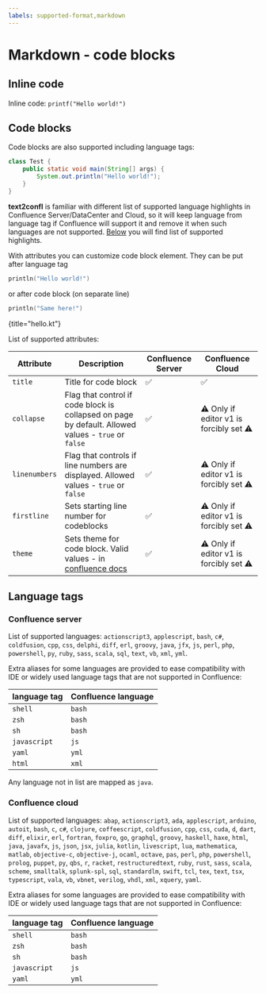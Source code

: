 ```yaml
---
labels: supported-format,markdown
---
```


# Markdown - code blocks

## Inline code

Inline code: `printf("Hello world!")`

## Code blocks

Code blocks are also supported including language tags:

```java
class Test {
    public static void main(String[] args) {
        System.out.println("Hello world!");
    }
}
```

**text2confl** is familiar with different list of supported language highlights in Confluence Server/DataCenter and
Cloud,
so it will keep language from language tag if Confluence will support it and remove it when such languages are not
supported. [Below](#language-tags) you will find list of supported highlights.

With attributes you can customize code block element. They can be put after language tag

```kotlin {title="hello.kt"}
println("Hello world!")
```

or after code block (on separate line)

```kotlin
println("Same here!")
``` 

{title="hello.kt"}

List of supported attributes:

| Attribute     | Description                                                                                                                       | Confluence Server   | Confluence Cloud                                        |
|---------------|-----------------------------------------------------------------------------------------------------------------------------------|---------------------|---------------------------------------------------------|
| `title`       | Title for code block                                                                                                              | :white_check_mark:️ | :white_check_mark:️                                     |
| `collapse`    | Flag that control if code block is collapsed on page by default. Allowed values - `true` or `false`                               | :white_check_mark:️ | :warning:️ Only if editor v1 is forcibly set :warning:️ |
| `linenumbers` | Flag that controls if line numbers are displayed. Allowed values - `true` or `false`                                              | :white_check_mark:️ | :warning:️ Only if editor v1 is forcibly set :warning:️ |
| `firstline`   | Sets starting line number for codeblocks                                                                                          | :white_check_mark:️ | :warning:️ Only if editor v1 is forcibly set :warning:️ |
| `theme`       | Sets theme for code block. Valid values - in [confluence docs](https://confluence.atlassian.com/doc/code-block-macro-139390.html) | :white_check_mark:️ | :warning:️ Only if editor v1 is forcibly set :warning:️ |

## Language tags

### Confluence server

List of supported languages: `actionscript3`, `applescript`, `bash`, `c#`, `coldfusion`, `cpp`, `css`, `delphi`, `diff`,
`erl`, `groovy`, `java`, `jfx`, `js`, `perl`, `php`, `powershell`, `py`, `ruby`, `sass`, `scala`, `sql`, `text`, `vb`,
`xml`, `yml`.

Extra aliases for some languages are provided to ease compatibility with IDE or widely used language tags that are not
supported in Confluence:

| language tag | Confluence language |
|--------------|---------------------|
| `shell`      | `bash`              |
| `zsh`        | `bash`              |
| `sh`         | `bash`              |
| `javascript` | `js`                |
| `yaml`       | `yml`               |
| `html`       | `xml`               |

Any language not in list are mapped as `java`.

### Confluence cloud

List of supported languages: `abap`, `actionscript3`, `ada`, `applescript`, `arduino`, `autoit`, `bash`, `c`, `c#`,
`clojure`, `coffeescript`, `coldfusion`, `cpp`, `css`, `cuda`, `d`, `dart`, `diff`, `elixir`, `erl`, `fortran`,
`foxpro`, `go`, `graphql`, `groovy`, `haskell`, `haxe`, `html`, `java`, `javafx`, `js`, `json`, `jsx`, `julia`,
`kotlin`, `livescript`, `lua`, `mathematica`, `matlab`, `objective-c`, `objective-j`, `ocaml`, `octave`, `pas`,
`perl`, `php`, `powershell`, `prolog`, `puppet`, `py`, `qbs`, `r`, `racket`, `restructuredtext`, `ruby`, `rust`,
`sass`, `scala`, `scheme`, `smalltalk`, `splunk-spl`, `sql`, `standardlm`, `swift`, `tcl`, `tex`, `text`, `tsx`,
`typescript`, `vala`, `vb`, `vbnet`, `verilog`, `vhdl`, `xml`, `xquery`, `yaml`.

Extra aliases for some languages are provided to ease compatibility with IDE or widely used language tags that are not
supported in Confluence:

| language tag | Confluence language |
|--------------|---------------------|
| `shell`      | `bash`              |
| `zsh`        | `bash`              |
| `sh`         | `bash`              |
| `javascript` | `js`                |
| `yaml`       | `yml`               |



